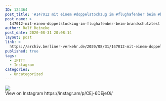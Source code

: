 ```yaml
---
ID: 124364
post_title: '#147012 mit einem #doppelstockzug im #flughafenber beim #brandschutztest'
post_name: >
  147012-mit-einem-doppelstockzug-im-flughafenber-beim-brandschutztest
author: Ralf Reineke
post_date: 2020-08-31 20:08:14
layout: post
link: >
  https://archiv.berliner-verkehr.de/2020/08/31/147012-mit-einem-doppelstockzug-im-flughafenber-beim-brandschutztest/
published: true
tags:
  - IFTTT
  - Instagram
categories:
  - Uncategorized
---
```

<div><img src='https://scontent-iad3-1.cdninstagram.com/v/t51.29350-15/118615229_301554390942913_3489551482557529511_n.jpg?_nc_cat=111&_nc_sid=8ae9d6&_nc_ohc=kR8KRMzOSsYAX_rNonv&_nc_ht=scontent-iad3-1.cdninstagram.com&oh=4b3ce4c18c55c3486f0a83430ac8ec19&oe=5F711418' style='max-width:600px;' /><br/><div>View on Instagram https://instagr.am/p/CEj-6DEjeOi/</div></div>